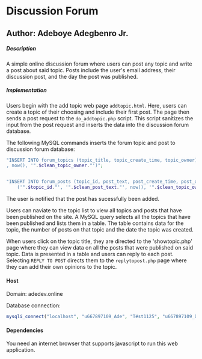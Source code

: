 # Discussion Forum

## Author: Adeboye Adegbenro Jr.

##### Description

A simple online discussion forum where users can post any topic and write a post about said topic. Posts include the user's email address, their discussion post, and the day the post was published.

##### Implementation

Users begin with the add topic web page `addtopic.html`. Here, users can create a topic of their choosing and include their first post. The page then sends a post request to the `do_addtopic.php` script. This script sanitizes the input from the post request and inserts the data into the discussion forum database.

The following MySQL commands inserts the forum topic and post to discussion forum database:

```php
"INSERT INTO forum_topics (topic_title, topic_create_time, topic_owner) VALUES ('".$clean_topic_title. "'
, now(), '".$clean_topic_owner."')";


"INSERT INTO forum_posts (topic_id, post_text, post_create_time, post_owner) VALUES
    ('".$topic_id."', '".$clean_post_text."', now(), '".$clean_topic_owner."')";

```

The user is notified that the post has sucessfully been added.

Users can naviate to the topic list to view all topics and posts that have been published on the site. A MySQL query selects all the topics that have been published and lists them in a table. The table contains data for the topic, the number of posts on that topic and the date the topic was created.

When users click on the topic title, they are directed to the 'showtopic.php' page where they can view data on all the posts that were published on said topic. Data is presented in a table and users can reply to each post. Selecting `REPLY TO POST` directs them to the `replytopost.php` page where they can add their own opinions to the topic.

#### Host

Domain: adedev.online

Database connection:

```php
mysqli_connect("localhost", "u667897109_Ade", "T#st1125", "u667897109_Data");
```

#### Dependencies

You need an internet browser that supports javascript to run this web application. 